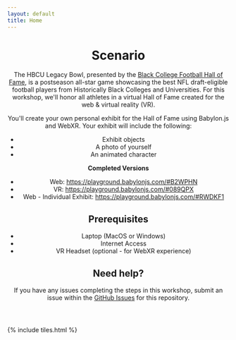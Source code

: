 ```yaml
---
layout: default
title: Home
---
```


<header>
<h1>Scenario</h1>
<p>The HBCU Legacy Bowl, presented by the <a href="https://www.blackcollegefootballhof.org/">Black College Football Hall of Fame</a>, is a postseason all-star game showcasing the best NFL draft-eligible football players from Historically Black Colleges and Universities. For this workshop, we'll honor all athletes in a virtual Hall of Fame created for the web & virtual reality (VR).

You'll create your own personal exhibit for the Hall of Fame using Babylon.js and WebXR. Your exhibit will include the following:

<ul>
<li>Exhibit objects</li>
<li>A photo of yourself</li>
<li>An animated character</li>
</ul>

  
  <b>Completed Versions</b>
  
<ul>
<li>Web: <a href="https://playground.babylonjs.com/#B2WPHN">https://playground.babylonjs.com/#B2WPHN</a></li>
<li>VR: <a href="https://playground.babylonjs.com/#089QPX">https://playground.babylonjs.com/#089QPX</a></li>
<li>Web - Individual Exhibit: <a href="https://playground.babylonjs.com/#RWDKF1">https://playground.babylonjs.com/#RWDKF1</a></li>
</ul>
      
<h2>Prerequisites</h2>
<ul>
<li>Laptop (MacOS or Windows)</li>
<li>Internet Access</li>
<li>VR Headset (optional - for WebXR experience)</li>
</ul>

<h2>Need help?</h2>
<p>If you have any issues completing the steps in this workshop, submit an issue within the <a href="https://github.com/aprilspeight/workshop-babylonjs/issues">GitHub Issues</a> for this repository.</p>

</header>

{% include tiles.html %}
